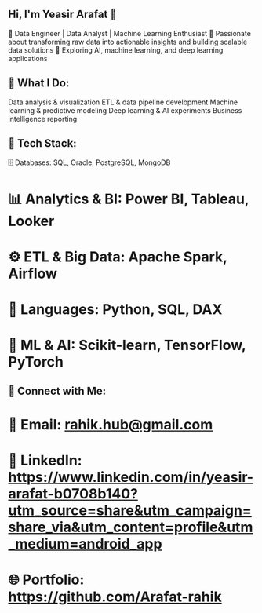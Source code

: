 ## Hi, I'm Yeasir Arafat 👋

<!--
**Arafat-rahik/Arafat-rahik** is a ✨ _special_ ✨ repository because its `README.md` (this file) appears on your GitHub profile.

Here are some ideas to get you started:

- 🔭 I’m currently working on ...
- 🌱 I’m currently learning ...
- 👯 I’m looking to collaborate on ...
- 🤔 I’m looking for help with ...
- 💬 Ask me about ...
- 📫 How to reach me: ...
- 😄 Pronouns: ...
- ⚡ Fun fact: ...
-->
🔹 Data Engineer | Data Analyst | Machine Learning Enthusiast
🔹 Passionate about transforming raw data into actionable insights and building scalable data solutions
🔹 Exploring AI, machine learning, and deep learning applications

## 📌 What I Do:
Data analysis & visualization
ETL & data pipeline development
Machine learning & predictive modeling
Deep learning & AI experiments
Business intelligence reporting
## 🚀 Tech Stack:
🗄 Databases: SQL, Oracle, PostgreSQL, MongoDB
# 📊 Analytics & BI: Power BI, Tableau, Looker
# ⚙️ ETL & Big Data: Apache Spark, Airflow
# 📌 Languages: Python, SQL, DAX
# 🤖 ML & AI: Scikit-learn, TensorFlow, PyTorch

## 🔗 Connect with Me:
# 📧 Email: rahik.hub@gmail.com
# 💼 LinkedIn: https://www.linkedin.com/in/yeasir-arafat-b0708b140?utm_source=share&utm_campaign=share_via&utm_content=profile&utm_medium=android_app
# 🌐 Portfolio: https://github.com/Arafat-rahik
